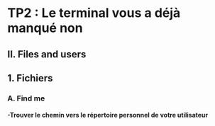 # TP2 : Le terminal vous a déjà manqué non

## II. Files and users

## 1. Fichiers
### A. Find me

#### -Trouver le chemin vers le répertoire personnel de votre utilisateur
